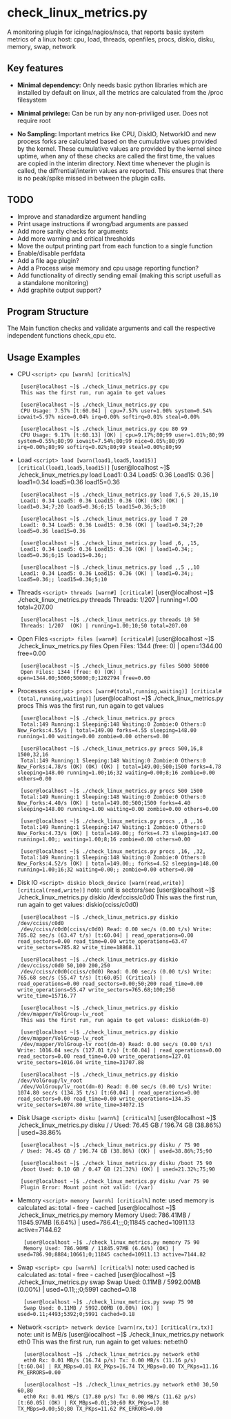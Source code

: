 # check_linux_metrics.py
A monitoring plugin for icinga/nagios/nsca, that reports basic system metrics of a linux host: cpu, load, threads, openfiles, procs, diskio, disku, memory, swap, network

## Key features

 - **Minimal dependency:** Only needs basic python libraries which are installed by default on linux, all the metrics are calculated from the /proc filesystem

 - **Minimal privilege:**  Can be run by any non-priviliged user. Does not require root

 - **No Sampling:** Important metrics like CPU, DiskIO, NetworkIO and new process forks are calculated based on the cumulative values provided by the kernel. These cumulative values are provided by the kernel since uptime, when any of these checks are called the first time, the values are copied in the interim directory. Next time whenever the plugin is called, the diffrential/interim values are reported. This ensures that there is no peak/spike missed in between the plugin calls.

## TODO
 - Improve and stanadardize argument handling
 - Print usage instructions if wrong/bad arguments are passed
 - Add more sanity checks for arguments
 - Add more warning and critical thresholds
 - Move the output printing part from each function to a single function
 - Enable/disable perfdata
 - Add a file age plugin?
 - Add a Process wise memory and cpu usage reporting function?
 - Add functionality of directly sending email (making this script usefull as a standalone monitoring)
 - Add graphite output support?
 
## Program Structure

  The Main function checks and validate arguments and call the respective independent functions check_cpu etc.

## Usage Examples
 - CPU
`<script> cpu [warn%] [critical%]`

        [user@localhost ~]$ ./check_linux_metrics.py cpu
        This was the first run, run again to get values

        [user@localhost ~]$ ./check_linux_metrics.py cpu
        CPU Usage: 7.57% [t:60.04] | cpu=7.57% user=1.00% system=0.54% iowait=5.97% nice=0.04% irq=0.00% softirq=0.01% steal=0.00%

        [user@localhost ~]$ ./check_linux_metrics.py cpu 80 99
        CPU Usage: 9.17% [t:60.13] (OK) | cpu=9.17%;80;99 user=1.01%;80;99 system=0.55%;80;99 iowait=7.54%;80;99 nice=0.05%;80;99 irq=0.00%;80;99 softirq=0.02%;80;99 steal=0.00%;80;99

 - Load
     `<script> load [warn(load1,load5,load15)] [critical(load1,load5,load15)]`
        [user@localhost ~]$ ./check_linux_metrics.py load
        Load1: 0.34 Load5: 0.36 Load15: 0.36 | load1=0.34 load5=0.36 load15=0.36

        [user@localhost ~]$ ./check_linux_metrics.py load 7,6,5 20,15,10
        Load1: 0.34 Load5: 0.36 Load15: 0.36 (OK) (OK) (OK) | load1=0.34;7;20 load5=0.36;6;15 load15=0.36;5;10

        [user@localhost ~]$ ./check_linux_metrics.py load 7 20
        Load1: 0.34 Load5: 0.36 Load15: 0.36 (OK) | load1=0.34;7;20 load5=0.36 load15=0.36

        [user@localhost ~]$ ./check_linux_metrics.py load ,6, ,15,
        Load1: 0.34 Load5: 0.36 Load15: 0.36 (OK) | load1=0.34;; load5=0.36;6;15 load15=0.36;;

        [user@localhost ~]$ ./check_linux_metrics.py load ,,5 ,,10
        Load1: 0.34 Load5: 0.36 Load15: 0.36 (OK) | load1=0.34;; load5=0.36;; load15=0.36;5;10

 - Threads
     `<script> threads [warn#] [critical#]`
        [user@localhost ~]$ ./check_linux_metrics.py threads
        Threads: 1/207  | running=1.00 total=207.00

        [user@localhost ~]$ ./check_linux_metrics.py threads 10 50
        Threads: 1/207  (OK) | running=1.00;10;50 total=207.00

 - Open Files
     `<script> files [warn#] [critical#]`
        [user@localhost ~]$ ./check_linux_metrics.py files
        Open Files: 1344 (free: 0) | open=1344.00 free=0.00

        [user@localhost ~]$ ./check_linux_metrics.py files 5000 50000
        Open Files: 1344 (free: 0) (OK) | open=1344.00;5000;50000;0;1202794 free=0.00

 - Processes
     `<script> procs [warn#(total,running,waiting)] [critical#(total,running,waiting)]`
        [user@localhost ~]$ ./check_linux_metrics.py procs
        This was the first run, run again to get values

        [user@localhost ~]$ ./check_linux_metrics.py procs
        Total:149 Running:1 Sleeping:148 Waiting:0 Zombie:0 Others:0 New_Forks:4.55/s | total=149.00 forks=4.55 sleeping=148.00 running=1.00 waiting=0.00 zombie=0.00 others=0.00

        [user@localhost ~]$ ./check_linux_metrics.py procs 500,16,8 1500,32,16
        Total:149 Running:1 Sleeping:148 Waiting:0 Zombie:0 Others:0 New_Forks:4.78/s (OK) (OK) (OK) | total=149.00;500;1500 forks=4.78 sleeping=148.00 running=1.00;16;32 waiting=0.00;8;16 zombie=0.00 others=0.00

        [user@localhost ~]$ ./check_linux_metrics.py procs 500 1500
        Total:149 Running:1 Sleeping:148 Waiting:0 Zombie:0 Others:0 New_Forks:4.40/s (OK) | total=149.00;500;1500 forks=4.40 sleeping=148.00 running=1.00 waiting=0.00 zombie=0.00 others=0.00

        [user@localhost ~]$ ./check_linux_metrics.py procs ,,8 ,,16
        Total:149 Running:1 Sleeping:147 Waiting:1 Zombie:0 Others:0 New_Forks:4.73/s (OK) | total=149.00;; forks=4.73 sleeping=147.00 running=1.00;; waiting=1.00;8;16 zombie=0.00 others=0.00

        [user@localhost ~]$ ./check_linux_metrics.py procs ,16, ,32,
        Total:149 Running:1 Sleeping:148 Waiting:0 Zombie:0 Others:0 New_Forks:4.52/s (OK) | total=149.00;; forks=4.52 sleeping=148.00 running=1.00;16;32 waiting=0.00;; zombie=0.00 others=0.00

 - Disk IO
     `<script> diskio block_device [warn(read,write)] [critical(read,write)]`
     note: unit is sectors/sec
        [user@localhost ~]$ ./check_linux_metrics.py diskio /dev/cciss/c0d0
        This was the first run, run again to get values: diskio(cciss/c0d0)

        [user@localhost ~]$ ./check_linux_metrics.py diskio /dev/cciss/c0d0
        /dev/cciss/c0d0(cciss/c0d0) Read: 0.00 sec/s (0.00 t/s) Write: 785.82 sec/s (63.47 t/s) [t:60.04] | read_operations=0.00 read_sectors=0.00 read_time=0.00 write_operations=63.47 write_sectors=785.82 write_time=18868.11

        [user@localhost ~]$ ./check_linux_metrics.py diskio /dev/cciss/c0d0 50,100 200,250
        /dev/cciss/c0d0(cciss/c0d0) Read: 0.00 sec/s (0.00 t/s) Write: 765.68 sec/s (55.47 t/s) [t:60.05] (Critical) | read_operations=0.00 read_sectors=0.00;50;200 read_time=0.00 write_operations=55.47 write_sectors=765.68;100;250 write_time=15716.77

        [user@localhost ~]$ ./check_linux_metrics.py diskio /dev/mapper/VolGroup-lv_root
        This was the first run, run again to get values: diskio(dm-0)

        [user@localhost ~]$ ./check_linux_metrics.py diskio /dev/mapper/VolGroup-lv_root
        /dev/mapper/VolGroup-lv_root(dm-0) Read: 0.00 sec/s (0.00 t/s) Write: 1016.04 sec/s (127.01 t/s) [t:60.04] | read_operations=0.00 read_sectors=0.00 read_time=0.00 write_operations=127.01 write_sectors=1016.04 write_time=31707.88

        [user@localhost ~]$ ./check_linux_metrics.py diskio /dev/VolGroup/lv_root
        /dev/VolGroup/lv_root(dm-0) Read: 0.00 sec/s (0.00 t/s) Write: 1074.80 sec/s (134.35 t/s) [t:60.04] | read_operations=0.00 read_sectors=0.00 read_time=0.00 write_operations=134.35 write_sectors=1074.80 write_time=34072.15

 - Disk Usage
     `<script> disku [warn%] [critical%]`
        [user@localhost ~]$ ./check_linux_metrics.py disku /
        / Used: 76.45 GB / 196.74 GB (38.86%) | used=38.86%

        [user@localhost ~]$ ./check_linux_metrics.py disku / 75 90
        / Used: 76.45 GB / 196.74 GB (38.86%) (OK) | used=38.86%;75;90

        [user@localhost ~]$ ./check_linux_metrics.py disku /boot 75 90
        /boot Used: 0.10 GB / 0.47 GB (21.32%) (OK) | used=21.32%;75;90

        [user@localhost ~]$ ./check_linux_metrics.py disku /var 75 90
        Plugin Error: Mount point not valid: (/var)

- Memory
     `<script> memory [warn%] [critical%]`
     note: used memory is calculated as: total - free - cached
        [user@localhost ~]$ ./check_linux_metrics.py memory
        Memory Used: 786.41MB / 11845.97MB (6.64%) | used=786.41;;;0;11845 cached=10911.13 active=7144.62

        [user@localhost ~]$ ./check_linux_metrics.py memory 75 90
        Memory Used: 786.90MB / 11845.97MB (6.64%) (OK) | used=786.90;8884;10661;0;11845 cached=10911.13 active=7144.82

- Swap
     `<script> cpu [warn%] [critical%]`
     note: used cached is calculated as: total - free - cached
        [user@localhost ~]$ ./check_linux_metrics.py swap
        Swap Used: 0.11MB / 5992.00MB (0.00%) | used=0.11;;;0;5991 cached=0.18

        [user@localhost ~]$ ./check_linux_metrics.py swap 75 90
        Swap Used: 0.11MB / 5992.00MB (0.00%) (OK) | used=0.11;4493;5392;0;5991 cached=0.18

- Network
     `<script> network device [warn(rx,tx)] [critical(rx,tx)]`
     note: unit is MB/s
        [user@localhost ~]$ ./check_linux_metrics.py network eth0
        This was the first run, run again to get values: net:eth0

        [user@localhost ~]$ ./check_linux_metrics.py network eth0
        eth0 Rx: 0.01 MB/s (16.74 p/s) Tx: 0.00 MB/s (11.16 p/s) [t:60.04] | RX_MBps=0.01 RX_PKps=16.74 TX_MBps=0.00 TX_PKps=11.16 PK_ERRORS=0.00

        [user@localhost ~]$ ./check_linux_metrics.py network eth0 30,50 60,80
        eth0 Rx: 0.01 MB/s (17.80 p/s) Tx: 0.00 MB/s (11.62 p/s) [t:60.05] (OK) | RX_MBps=0.01;30;60 RX_PKps=17.80 TX_MBps=0.00;50;80 TX_PKps=11.62 PK_ERRORS=0.00
